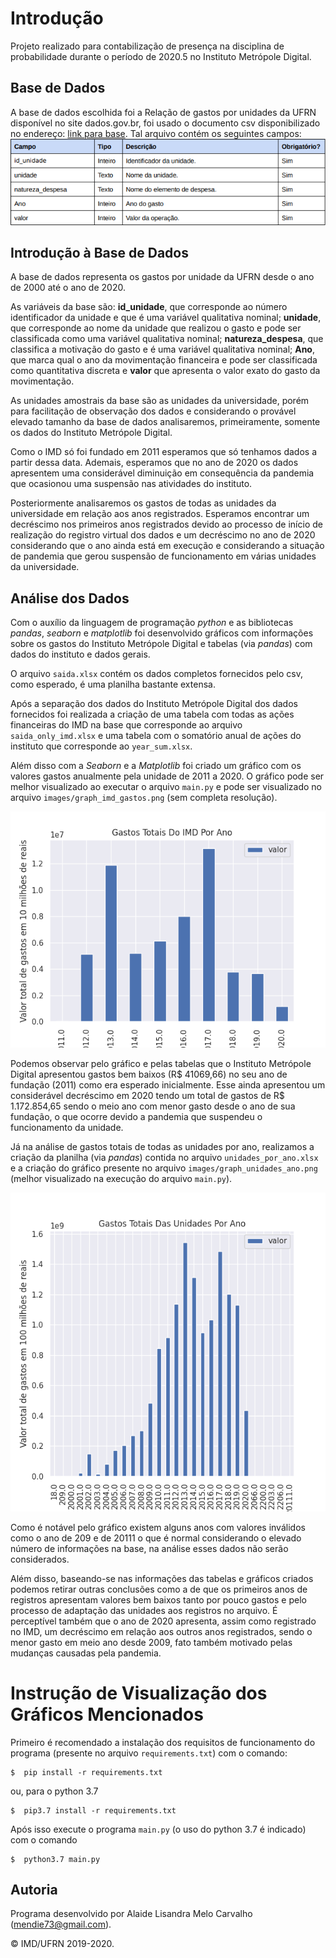 # Introdução

Projeto realizado para contabilização de presença na disciplina de probabilidade durante o período de 2020.5 no Instituto Metrópole Digital.

## Base de Dados

A base de dados escolhida foi a Relação de gastos por unidades da UFRN disponível no site dados.gov.br, foi usado o documento csv disponibilizado no endereço: [link para base](http://www.dados.gov.br/dataset/gastos). Tal arquivo contém os seguintes campos:
![Quadro 1: Campos da base de dados - Fonte: Dados Abertos | UFRN](images/campos_bd.png)

## Introdução à Base de Dados

A base de dados representa os gastos por unidade da UFRN desde o ano de 2000 até o ano de 2020. 

As variáveis da base são: **id_unidade**, que corresponde ao número identificador da unidade e que é uma variável qualitativa nominal; **unidade**, que corresponde ao nome da unidade que realizou o gasto e pode ser classificada como uma variável qualitativa nominal; **natureza_despesa**, que classifica a motivação do gasto e é uma variável qualitativa nominal; **Ano**, que marca qual o ano da movimentação financeira e pode ser classificada como quantitativa discreta e **valor** que apresenta o valor exato do gasto da movimentação.

As unidades amostrais da base são as unidades da universidade, porém para facilitação de observação dos dados e considerando o provável elevado tamanho da base de dados analisaremos, primeiramente, somente os dados do Instituto Metrópole Digital.

Como o IMD só foi fundado em 2011 esperamos que só tenhamos dados a partir dessa data. Ademais, esperamos que no ano de 2020 os dados apresentem uma considerável diminuição em consequência da pandemia que ocasionou uma suspensão nas atividades do instituto.

Posteriormente analisaremos os gastos de todas as unidades da universidade em relação aos anos registrados. Esperamos encontrar um decréscimo nos primeiros anos registrados devido ao processo de início de realização do registro virtual dos dados e um decréscimo no ano de 2020 considerando que o ano ainda está em execução e considerando a situação de pandemia que gerou suspensão de funcionamento em várias unidades da universidade.

## Análise dos Dados

Com o auxílio da linguagem de programação *python* e as bibliotecas *pandas*, *seaborn* e *matplotlib* foi desenvolvido gráficos com informações sobre os gastos do Instituto Metrópole Digital e tabelas (via *pandas*) com dados do instituto e dados gerais.

O arquivo `saida.xlsx` contém os dados completos fornecidos pelo csv, como esperado, é uma planilha bastante extensa.

Após a separação dos dados do Instituto Metrópole Digital dos dados fornecidos foi realizada a criação de uma tabela com todas as ações financeiras do IMD na base que corresponde ao arquivo `saida_only_imd.xlsx` e uma tabela com o somatório anual de ações do instituto que corresponde ao `year_sum.xlsx`.

Além disso com a *Seaborn* e a *Matplotlib* foi criado um gráfico com os valores gastos anualmente pela unidade de 2011 a 2020. O gráfico pode ser melhor visualizado ao executar o arquivo `main.py` e pode ser visualizado no arquivo `images/graph_imd_gastos.png` (sem completa resolução).

![Gráfico 1: Gráfico de gastos do IMD por ano - Fonte: Própria](images/graph_imd_gastos.png)

Podemos observar pelo gráfico e pelas tabelas que o Instituto Metrópole Digital apresentou gastos bem baixos (R$ 41069,66) no seu ano de fundação (2011) como era esperado inicialmente. Esse ainda apresentou um considerável decréscimo em 2020 tendo um total de gastos de R$ 1.172.854,65 sendo o meio ano com menor gasto desde o ano de sua fundação, o que ocorre devido a pandemia que suspendeu o funcionamento da unidade. 

Já na análise de gastos totais de todas as unidades por ano, realizamos a criação da planilha (via *pandas*) contida no arquivo `unidades_por_ano.xlsx` e a criação do gráfico presente no arquivo `images/graph_unidades_ano.png` (melhor visualizado na execução do arquivo `main.py`).

![Gráfico 2: Gráfico de gastos totais das unidades por ano - Fonte: Própria](images/graph_unidades_ano.png)

Como é notável pelo gráfico existem alguns anos com valores inválidos como o ano de 209 e de 20111 o que é normal considerando o elevado número de informações na base, na análise esses dados não serão considerados.

Além disso, baseando-se nas informações das tabelas e gráficos criados podemos retirar outras conclusões como a de que os primeiros anos de registros apresentam valores bem baixos tanto por pouco gastos e pelo processo de adaptação das unidades aos registros no arquivo. É perceptível também que o ano de 2020 apresenta, assim como registrado no IMD, um decréscimo em relação aos outros anos registrados, sendo o menor gasto em meio ano desde 2009, fato também motivado pelas mudanças causadas pela pandemia.

# Instrução de Visualização dos Gráficos Mencionados

Primeiro é recomendado a instalação dos requisitos de funcionamento do programa (presente no arquivo `requirements.txt`) com o comando:

``` shell
$  pip install -r requirements.txt
```
ou, para o python 3.7

``` shell
$  pip3.7 install -r requirements.txt
```

Após isso execute o programa `main.py` (o uso do python 3.7 é indicado) com o comando

``` shell
$  python3.7 main.py
```

## Autoria

Programa desenvolvido por Alaide Lisandra Melo Carvalho (<mendie73@gmail.com>).

&copy; IMD/UFRN 2019-2020.